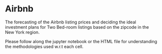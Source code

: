 # Airbnb
The forecasting of the Airbnb listing prices and deciding the ideal investment plans for Two Bed-room listings based on the zipcode in the New York region.


Please follow along the jupyter notebook or the HTML file for understanding the methodologies used w.r.t each cell.
